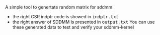 A simple tool to genertate random matrix for sddmm
* the right CSR indptr code is showed in <kbd>indptr.txt</kbd>
* the right answer of SDDMM is presented in <kbd>output.txt</kbd>
You can use these generated data to test and verify your sddmm-kernel